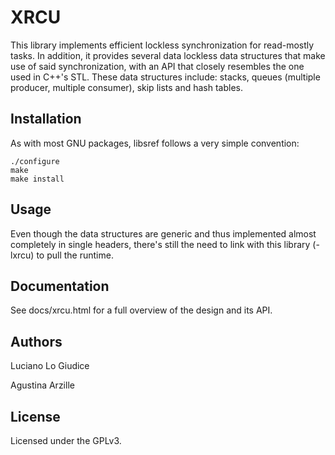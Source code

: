 # XRCU
This library implements efficient lockless synchronization for
read-mostly tasks. In addition, it provides several data lockless
data structures that make use of said synchronization, with an API
that closely resembles the one used in C++'s STL. These data structures
include: stacks, queues (multiple producer, multiple consumer),
skip lists and hash tables.

## Installation
As with most GNU packages, libsref follows a very simple convention:
```shell
./configure
make
make install
```

## Usage
Even though the data structures are generic and thus implemented almost
completely in single headers, there's still the need to link with this
library (-lxrcu) to pull the runtime.

## Documentation
See docs/xrcu.html for a full overview of the design and its API.

## Authors
Luciano Lo Giudice

Agustina Arzille

## License
Licensed under the GPLv3.
